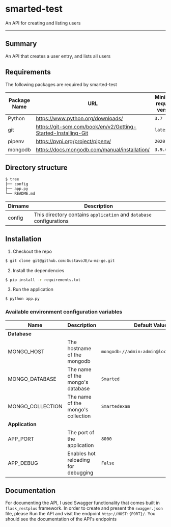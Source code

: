 # smarted-test

An API for creating and listing users

---

## Summary

An API that creates a user entry, and lists all users

## Requirements

The following packages are required by smarted-test

| Package Name | URL                                                           | Minimum required version |
|--------------|---------------------------------------------------------------|--------------------------|
| Python       | https://www.python.org/downloads/                             | `3.7`                    |
| git          | https://git-scm.com/book/en/v2/Getting-Started-Installing-Git | `latest`                 |
| pipenv       | https://pypi.org/project/pipenv/                              | `2020.6.2`               |
| mongodb      | https://docs.mongodb.com/manual/installation/                 | `3.9.0  `                |

## Directory structure

```bash
$ tree
├── config
├── app.py
└── README.md
```

| Dirname | Description                                                         |
|---------|---------------------------------------------------------------------|
| config  | This directory contains `application` and `database` configurations |


## Installation

1. Checkout the repo
```bash
$ git clone git@github.com:GustavoJE/w-mz-ge.git
```

2. Install the dependencies
```bash
$ pip install -r requirements.txt
```

3. Run the application
```bash
$ python app.py
```

### Available environment configuration variables

| Name             | Description                         | Default Value                            | Required |
|------------------|-------------------------------------|------------------------------------------|----------|
| **Database**     |                                     |                                          |          |
| MONGO_HOST       | The hostname of the mongodb         | `mongodb://admin:admin@localhost:27017/` | **yes**  |
| MONGO_DATABASE   | The name of the mongo's database    | `Smarted`                                | no       |
| MONGO_COLLECTION | The name of the mongo's collection  | `Smartedexam`                            | no       |
| **Application**  |                                     |                                          |          | 
| APP_PORT         | The port of the application         | `8000`                                   | no       |
| APP_DEBUG        | Enables hot reloading for debugging | `False`                                  | no       |


## Documentation

For documenting the API, I used Swagger functionality that comes built in `flask_restplus` framework. In order to create and present the `swagger.json` file, please Run the API and visit the endpoint `http://HOST:{PORT}/`. You should see the documentation of the API's endpoints

